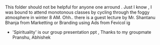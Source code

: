 This folder should not be helpful for anyone one arround . Just I know , I was bound to attend monotonous classes by cycling through the foggy atmosphere in winter 8 AM. Ohh.. there is a guest lecture by Mr. Shantanu Bhanja from Marketting or Branding using Ads from Fevicol ig 

* 'Spirituality' is our group presentation ppt , Thanks to my groupmate Pranshu, Abhishek 
